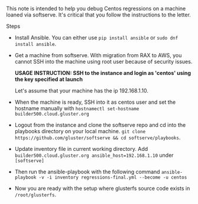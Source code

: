 This note is intended to help you debug Centos regressions on a machine loaned via softserve. It's critical that you follow the instructions to the letter.

Steps
* Install Ansible. You can either use `pip install ansible` or `sudo dnf install ansible`.
* Get a machine from softserve. With migration from RAX to AWS, you cannot SSH into the machine using root user because of security issues.

   **USAGE INSTRUCTION: SSH to the instance and login as 'centos' using the key specified at launch**

  Let's assume that your machine has the ip 192.168.1.10. 
* When the machine is ready, SSH into it as centos user and set the hostname manually with `hostnamectl set-hostname    builder500.cloud.gluster.org`
* Logout from the instance and clone the softserve repo and cd into the playbooks directory on your local machine. `git clone https://github.com/gluster/softserve && cd softserve/playbooks`.
* Update inventory file in current working directory. Add `builder500.cloud.gluster.org ansible_host=192.168.1.10` under `[softserve]`
* Then run the ansible-playbook with the following command `ansible-playbook -v -i inventory regressions-final.yml --become -u centos`
* Now you are ready with the setup where glusterfs source code exists in `/root/glusterfs`.